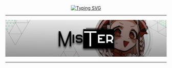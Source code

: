 <div align="center">
  <a href="https://git.io/typing-svg"><img src="https://readme-typing-svg.demolab.com?font=Roboto+Slab&size=30&pause=1000&color=F7F7F7&center=true&random=false&width=435&lines=MisTer" alt="Typing SVG" /></a>
  <hr>
  <img src="https://raw.githubusercontent.com/projectmister/.github/main/profile/banner.jpg">
  <hr>
</div>


